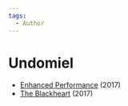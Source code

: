 ```yaml
---
tags:
  - Author
---
```


# Undomiel

- [Enhanced Performance](./enhancedperformance.md) (2017)
- [The Blackheart](./theblackheart.md) (2017)